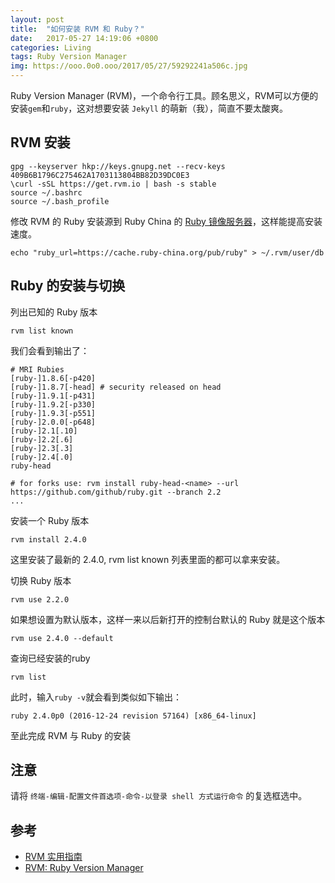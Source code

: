 ```yaml
---
layout: post
title:  "如何安装 RVM 和 Ruby？"
date:   2017-05-27 14:19:06 +0800
categories: Living
tags: Ruby Version Manager
img: https://ooo.0o0.ooo/2017/05/27/59292241a506c.jpg
---
```


Ruby Version Manager (RVM)，一个命令行工具。顾名思义，RVM可以方便的安装`gem`和`ruby`，这对想要安装 `Jekyll` 的萌新（我），简直不要太酸爽。

## RVM 安装

```shell
gpg --keyserver hkp://keys.gnupg.net --recv-keys 409B6B1796C275462A1703113804BB82D39DC0E3
\curl -sSL https://get.rvm.io | bash -s stable
source ~/.bashrc
source ~/.bash_profile
```

修改 RVM 的 Ruby 安装源到 Ruby China 的 [Ruby 镜像服务器](https://cache.ruby-china.org/)，这样能提高安装速度。

```shell
echo "ruby_url=https://cache.ruby-china.org/pub/ruby" > ~/.rvm/user/db
```

## Ruby 的安装与切换

列出已知的 Ruby 版本

```shell
rvm list known
```

我们会看到输出了：

```shell
# MRI Rubies
[ruby-]1.8.6[-p420]
[ruby-]1.8.7[-head] # security released on head
[ruby-]1.9.1[-p431]
[ruby-]1.9.2[-p330]
[ruby-]1.9.3[-p551]
[ruby-]2.0.0[-p648]
[ruby-]2.1[.10]
[ruby-]2.2[.6]
[ruby-]2.3[.3]
[ruby-]2.4[.0]
ruby-head

# for forks use: rvm install ruby-head-<name> --url https://github.com/github/ruby.git --branch 2.2
...
```

安装一个 Ruby 版本

```shell
rvm install 2.4.0
```

这里安装了最新的 2.4.0, rvm list known 列表里面的都可以拿来安装。

切换 Ruby 版本

```shell
rvm use 2.2.0
```

如果想设置为默认版本，这样一来以后新打开的控制台默认的 Ruby 就是这个版本

```shell
rvm use 2.4.0 --default
```

查询已经安装的ruby

```shell
rvm list
```

此时，输入`ruby -v`就会看到类似如下输出：

```shell
ruby 2.4.0p0 (2016-12-24 revision 57164) [x86_64-linux]
```

至此完成 RVM 与 Ruby 的安装

## 注意

请将 `终端-编辑-配置文件首选项-命令-以登录 shell 方式运行命令` 的复选框选中。

## 参考

* [RVM 实用指南](https://ruby-china.org/wiki/rvm-guide)
* [RVM: Ruby Version Manager](https://rvm.io/)